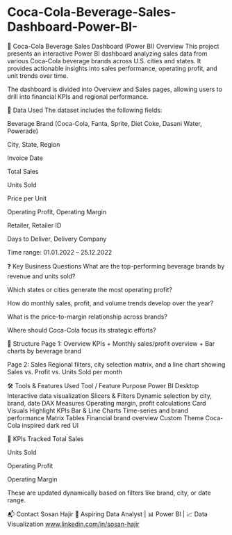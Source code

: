 # Coca-Cola-Beverage-Sales-Dashboard-Power-BI-
🥤 Coca-Cola Beverage Sales Dashboard (Power BI)
Overview
This project presents an interactive Power BI dashboard analyzing sales data from various Coca-Cola beverage brands across U.S. cities and states. It provides actionable insights into sales performance, operating profit, and unit trends over time.

The dashboard is divided into Overview and Sales pages, allowing users to drill into financial KPIs and regional performance.

📁 Data Used
The dataset includes the following fields:

Beverage Brand (Coca-Cola, Fanta, Sprite, Diet Coke, Dasani Water, Powerade)

City, State, Region

Invoice Date

Total Sales

Units Sold

Price per Unit

Operating Profit, Operating Margin

Retailer, Retailer ID

Days to Deliver, Delivery Company

Time range: 01.01.2022 – 25.12.2022

❓ Key Business Questions
What are the top-performing beverage brands by revenue and units sold?

Which states or cities generate the most operating profit?

How do monthly sales, profit, and volume trends develop over the year?

What is the price-to-margin relationship across brands?

Where should Coca-Cola focus its strategic efforts?

🧱 Structure
Page 1: Overview
KPIs + Monthly sales/profit overview + Bar charts by beverage brand

Page 2: Sales
Regional filters, city selection matrix, and a line chart showing Sales vs. Profit vs. Units Sold per month

🛠 Tools & Features Used
Tool / Feature	Purpose
Power BI Desktop	Interactive data visualization
Slicers & Filters	Dynamic selection by city, brand, date
DAX Measures	Operating margin, profit calculations
Card Visuals	Highlight KPIs
Bar & Line Charts	Time-series and brand performance
Matrix Tables	Financial brand overview
Custom Theme	Coca-Cola inspired dark red UI

📌 KPIs Tracked
Total Sales

Units Sold

Operating Profit

Operating Margin

These are updated dynamically based on filters like brand, city, or date range.

📬 Contact
Sosan Hajir
💼 Aspiring Data Analyst | 📊 Power BI | 📈 Data Visualization
www.linkedin.com/in/sosan-hajir
